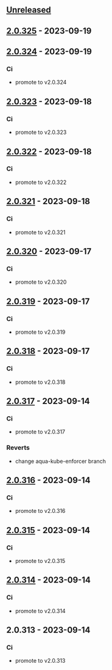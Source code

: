 <a name="unreleased"></a>
## [Unreleased]


<a name="2.0.325"></a>
## [2.0.325] - 2023-09-19

<a name="2.0.324"></a>
## [2.0.324] - 2023-09-19
### Ci
- promote to v2.0.324


<a name="2.0.323"></a>
## [2.0.323] - 2023-09-18
### Ci
- promote to v2.0.323


<a name="2.0.322"></a>
## [2.0.322] - 2023-09-18
### Ci
- promote to v2.0.322


<a name="2.0.321"></a>
## [2.0.321] - 2023-09-18
### Ci
- promote to v2.0.321


<a name="2.0.320"></a>
## [2.0.320] - 2023-09-17
### Ci
- promote to v2.0.320


<a name="2.0.319"></a>
## [2.0.319] - 2023-09-17
### Ci
- promote to v2.0.319


<a name="2.0.318"></a>
## [2.0.318] - 2023-09-17
### Ci
- promote to v2.0.318


<a name="2.0.317"></a>
## [2.0.317] - 2023-09-14
### Ci
- promote to v2.0.317

### Reverts
- change aqua-kube-enforcer branch


<a name="2.0.316"></a>
## [2.0.316] - 2023-09-14
### Ci
- promote to v2.0.316


<a name="2.0.315"></a>
## [2.0.315] - 2023-09-14
### Ci
- promote to v2.0.315


<a name="2.0.314"></a>
## [2.0.314] - 2023-09-14
### Ci
- promote to v2.0.314


<a name="2.0.313"></a>
## 2.0.313 - 2023-09-14
### Ci
- promote to v2.0.313


[Unreleased]: https://gitlab.industrysoftware.automation.siemens.com/caas-ops/fleet/aws-usea1-qa-qa/compare/2.0.325...HEAD
[2.0.325]: https://gitlab.industrysoftware.automation.siemens.com/caas-ops/fleet/aws-usea1-qa-qa/compare/2.0.324...2.0.325
[2.0.324]: https://gitlab.industrysoftware.automation.siemens.com/caas-ops/fleet/aws-usea1-qa-qa/compare/2.0.323...2.0.324
[2.0.323]: https://gitlab.industrysoftware.automation.siemens.com/caas-ops/fleet/aws-usea1-qa-qa/compare/2.0.322...2.0.323
[2.0.322]: https://gitlab.industrysoftware.automation.siemens.com/caas-ops/fleet/aws-usea1-qa-qa/compare/2.0.321...2.0.322
[2.0.321]: https://gitlab.industrysoftware.automation.siemens.com/caas-ops/fleet/aws-usea1-qa-qa/compare/2.0.320...2.0.321
[2.0.320]: https://gitlab.industrysoftware.automation.siemens.com/caas-ops/fleet/aws-usea1-qa-qa/compare/2.0.319...2.0.320
[2.0.319]: https://gitlab.industrysoftware.automation.siemens.com/caas-ops/fleet/aws-usea1-qa-qa/compare/2.0.318...2.0.319
[2.0.318]: https://gitlab.industrysoftware.automation.siemens.com/caas-ops/fleet/aws-usea1-qa-qa/compare/2.0.317...2.0.318
[2.0.317]: https://gitlab.industrysoftware.automation.siemens.com/caas-ops/fleet/aws-usea1-qa-qa/compare/2.0.316...2.0.317
[2.0.316]: https://gitlab.industrysoftware.automation.siemens.com/caas-ops/fleet/aws-usea1-qa-qa/compare/2.0.315...2.0.316
[2.0.315]: https://gitlab.industrysoftware.automation.siemens.com/caas-ops/fleet/aws-usea1-qa-qa/compare/2.0.314...2.0.315
[2.0.314]: https://gitlab.industrysoftware.automation.siemens.com/caas-ops/fleet/aws-usea1-qa-qa/compare/2.0.313...2.0.314
